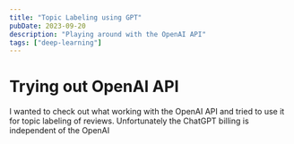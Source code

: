 ```yaml
---
title: "Topic Labeling using GPT"
pubDate: 2023-09-20
description: "Playing around with the OpenAI API"
tags: ["deep-learning"]
---
```


# Trying out OpenAI API

I wanted to check out what working with the OpenAI API and tried to use it for topic labeling of reviews. Unfortunately the ChatGPT billing is independent of the OpenAI